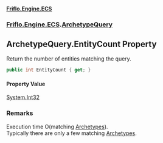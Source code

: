 #### [Friflo.Engine.ECS](index.md 'index')
### [Friflo.Engine.ECS](Friflo.Engine.ECS.md 'Friflo.Engine.ECS').[ArchetypeQuery](ArchetypeQuery.md 'Friflo.Engine.ECS.ArchetypeQuery')

## ArchetypeQuery.EntityCount Property

Return the number of entities matching the query.

```csharp
public int EntityCount { get; }
```

#### Property Value
[System.Int32](https://docs.microsoft.com/en-us/dotnet/api/System.Int32 'System.Int32')

### Remarks
Execution time O(matching [Archetypes](ArchetypeQuery.Archetypes.md 'Friflo.Engine.ECS.ArchetypeQuery.Archetypes')).<br/>
Typically there are only a few matching [Archetypes](ArchetypeQuery.Archetypes.md 'Friflo.Engine.ECS.ArchetypeQuery.Archetypes').